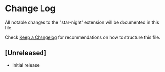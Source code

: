 # Change Log

All notable changes to the "star-night" extension will be documented in this file.

Check [Keep a Changelog](http://keepachangelog.com/) for recommendations on how to structure this file.

## [Unreleased]

- Initial release
